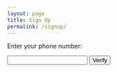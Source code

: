 ```yaml
---
layout: page
title: Sign Up
permalink: /signup/
---
```


<script src="https://cdnjs.cloudflare.com/ajax/libs/intl-tel-input/17.0.8/js/intlTelInput.min.js"></script>
 <link
      rel="stylesheet"
      href="https://cdnjs.cloudflare.com/ajax/libs/intl-tel-input/17.0.8/css/intlTelInput.css"
    />
<!-- 
<form action="https://plib7qyexhoeljo2j6oye4e6oa0eyldb.lambda-url.us-east-1.on.aws/" method="POST" onsubmit="process(event)"> -->


<form id="verify" onsubmit="process(event)">
    <p>Enter your phone number:</p>
    <input id="phone" type="tel" name="phone" />
    <input type="submit" class="btn" value="Verify" />
</form>

<label>
<div class="alert alert-info" style="display: none"></div>
<div class="alert alert-error" style="display: none"></div>
</label>

<script>
    const phoneInputField = document.querySelector("#phone");
    const phoneInput = window.intlTelInput(phoneInputField, {
      utilsScript:
        "https://cdnjs.cloudflare.com/ajax/libs/intl-tel-input/17.0.8/js/utils.js",
    });

    const info = document.querySelector(".alert-info");
    const error = document.querySelector(".alert-error");

function process(event) {
 event.preventDefault();

 const phoneNumber = phoneInput.getNumber();

 info.style.display = "none";
 error.style.display = "none";

 const data = new URLSearchParams();
 data.append("phone", phoneNumber);

const client = context.getTwilioClient();
const lookup = await client.lookups.v2.phoneNumbers(event.phone).fetch();

 if (lookup.valid) {
      response.setStatusCode(200);
      response.setBody({
        success: true,
      });
      callback(null, response);
    } else {
      response.setStatusCode(400);
      response.setBody({
        success: false,
        error: `Invalid phone number ${event.phone}: ${errorStr(
          lookup.validationErrors
        )}`,
      });
      callback(null, response);
    }
  } catch (error) {
    console.error(error);
    response.setStatusCode(error.status);
    response.setBody({
      success: false,
      error: "Something went wrong.",
    });
    callback(null, response);
  }
};
</script>
